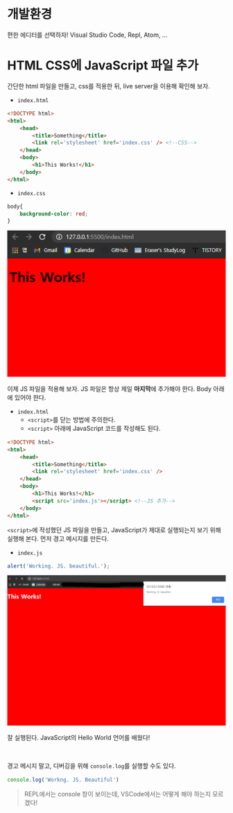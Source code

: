 # 개발환경



 편한 에디터를 선택하자! Visual Studio Code, Repl, Atom, ...





# HTML CSS에 JavaScript 파일 추가



 간단한 html 파일을 만들고, css를 적용한 뒤, live server을 이용해 확인해 보자.

* `index.html`

```html
<!DOCTYPE html>
<html>
    <head>
        <title>Something</title>        
        <link rel='stylesheet' href='index.css' /> <!--CSS-->
    </head> 
    <body>
        <h1>This Works!</h1>
    </body>
</html>
```

* `index.css`

```css
body{
    background-color: red;
}
```



![html-preview-1](images/image-20201105192618398.png)





 이제 JS 파일을 적용해 보자. JS 파일은 항상 제일 **마지막**에 추가해야 한다. Body 아래에 있어야 한다.

* `index.html`
  * `<script>`를 닫는 방법에 주의한다.
  * `<script>` 아래에 JavaScript 코드를 작성해도 된다.

```html
<!DOCTYPE html>
<html>
    <head>
        <title>Something</title>        
        <link rel='stylesheet' href='index.css' />
    </head> 
    <body>
        <h1>This Works!</h1>
        <script src='index.js'></script> <!--JS 추가-->
    </body>
</html>
```



`<script>`에 작성했던 JS 파일을 만들고, JavaScript가 제대로 실행되는지 보기 위해 실행해 본다. 먼저 경고 메시지를 만든다. 

* `index.js`

```javascript
alert('Working. JS. beautiful.');
```

<img src="images/image-20201105193640105.png" alt="image-20201105193640105" style="zoom:50%;" />



 잘 실행된다. JavaScript의 Hello World 언어를 배웠다!

<br>



 경고 메시지 말고, 디버깅을 위해 `console.log`를 실행할 수도 있다.

```javascript
console.log('Workng. JS. Beautiful')
```

> REPL에서는 console 창이 보이는데, VSCode에서는 어떻게 해야 하는지 모르겠다!

